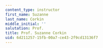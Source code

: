 ```yaml
---
content_type: instructor
first_name: Suzanne
last_name: Corkin
middle_initial: ''
salutation: Prof.
title: Prof. Suzanne Corkin
uid: 6d211257-15fb-00a7-ce43-2f9cd13136f7
---
```

